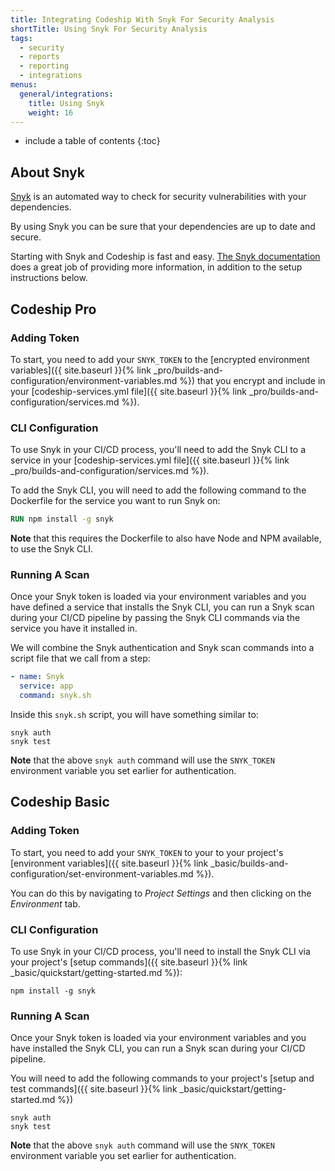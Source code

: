 ```yaml
---
title: Integrating Codeship With Snyk For Security Analysis
shortTitle: Using Snyk For Security Analysis
tags:
  - security
  - reports
  - reporting
  - integrations
menus:
  general/integrations:
    title: Using Snyk
    weight: 16
---
```


* include a table of contents
{:toc}

## About Snyk

[Snyk](https://www.Snyk.com) is an automated way to check for security vulnerabilities with your dependencies.

By using Snyk you can be sure that your dependencies are up to date and secure.

Starting with Snyk and Codeship is fast and easy. [The Snyk documentation](https://snyk.io/docs/) does a great job of providing more information, in addition to the setup instructions below.

## Codeship Pro

### Adding Token

To start, you need to add your `SNYK_TOKEN` to the [encrypted environment variables]({{ site.baseurl }}{% link _pro/builds-and-configuration/environment-variables.md %}) that you encrypt and include in your [codeship-services.yml file]({{ site.baseurl }}{% link _pro/builds-and-configuration/services.md %}).

### CLI Configuration

To use Snyk in your CI/CD process, you'll need to add the Snyk CLI to a service in your [codeship-services.yml file]({{ site.baseurl }}{% link _pro/builds-and-configuration/services.md %}).

To add the Snyk CLI, you will need to add the following command to the Dockerfile for the service you want to run Snyk on:


```dockerfile
RUN npm install -g snyk
```

**Note** that this requires the Dockerfile to also have Node and NPM available, to use the Snyk CLI.

### Running A Scan

Once your Snyk token is loaded via your environment variables and you have defined a service that installs the Snyk CLI, you can run a Snyk scan during your CI/CD pipeline by passing the Snyk CLI commands via the service you have it installed in.

We will combine the Snyk authentication and Snyk scan commands into a script file that we call from a step:

```yaml
- name: Snyk
  service: app
  command: snyk.sh
```

Inside this `snyk.sh` script, you will have something similar to:

```shell
snyk auth
snyk test
```

**Note** that the above `snyk auth` command will use the `SNYK_TOKEN` environment variable you set earlier for authentication.

## Codeship Basic

### Adding Token

To start, you need to add your `SNYK_TOKEN` to your to your project's [environment variables]({{ site.baseurl }}{% link _basic/builds-and-configuration/set-environment-variables.md %}).

You can do this by navigating to _Project Settings_ and then clicking on the _Environment_ tab.

### CLI Configuration

To use Snyk in your CI/CD process, you'll need to install the Snyk CLI via your project's [setup commands]({{ site.baseurl }}{% link _basic/quickstart/getting-started.md %}):

```shell
npm install -g snyk
```

### Running A Scan

Once your Snyk token is loaded via your environment variables and you have installed the Snyk CLI, you can run a Snyk scan during your CI/CD pipeline.

You will need to add the following commands to your project's [setup and test commands]({{ site.baseurl }}{% link _basic/quickstart/getting-started.md %})

```shell
snyk auth
snyk test
```

**Note** that the above `snyk auth` command will use the `SNYK_TOKEN` environment variable you set earlier for authentication.
